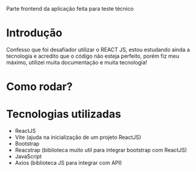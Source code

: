 Parte frontend da aplicação feita para teste técnico

# Introdução

Confesso que foi desafiador utilizar o REACT JS, estou estudando ainda a tecnologia e acredito que o código não esteja perfeito, porém fiz meu máximo, utilizei muita documentação e muita tecnologia!

# Como rodar?

# Tecnologias utilizadas
* ReactJS
* Vite (ajuda na inicialização de um projeto ReactJS)
* Bootstrap
* Reacstrap (biblioteca muito util para integrar bootstrap com ReactJS)
* JavaScript
* Axios (biblioteca JS para integrar com API)
